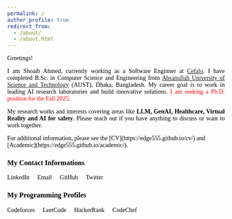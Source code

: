 ```yaml
---
permalink: /
author_profile: true
redirect_from: 
  - /about/
  - /about.html
---
```

Greetings!

<p style="text-align:justify; color:black; font-family:Georgia">I am Shoaib Ahmed, currently working as a Software Enginner at <a href="https://www.cefalo.com/en/">Cefalo</a>. I have completed B.Sc. in Computer Science and Engineering from <a href="https://aust.edu/"> Ahsanullah University of Science and Technology</a> (AUST), Dhaka, Bangladesh. My career goal is to work in leading AI research laboratories and build innovative solutions. <span style="color:red;">I am seeking a Ph.D. position for the Fall 2025</span>.
</p>

<p>My research works and interests covering areas like <b>LLM, GenAI, Healthcare, Virtual Reality and AI for safety</b>. Please reach out if you have anything to discuss or want to work together.</p> 
For additional information, please see the [CV](https://edge555.github.io/cv/) and [Academic](https://edge555.github.io/academic/).
<head>
    <meta charset="UTF-8">
    <link rel="stylesheet" href="https://cdnjs.cloudflare.com/ajax/libs/font-awesome/6.0.0-beta3/css/all.min.css">
    <style>
        body {
            font-family: Georgia, serif;
            color: black;
        }
        p {
            text-align: justify;
            color: black;
        }
        .contact-icons a, .programming-icons a {
            color: black;
            text-decoration: none;
            margin-right: 15px;
        }
        .contact-icons a:hover {
            color: cyan;
        }
        .programming-icons a:hover {
            color: purple;
        }
    </style>
</head>
<body>
  <h3>My Contact Informations</h3>
  <div class="contact-icons">
      <a href="https://www.linkedin.com/in/edge555" target="_blank"><i class="fab fa-linkedin"></i> LinkedIn</a>
      <a href="mailto:ahmed.shoaib1729@gmail.com"><i class="fas fa-envelope"></i> Email</a>
      <a href="https://github.com/edge555" target="_blank"><i class="fab fa-github"></i> GitHub</a>
      <a href="https://twitter.com/shoaib__ahmed__" target="_blank"><i class="fab fa-twitter"></i> Twitter</a>
  </div>
  <h3>My Programming Profiles</h3>
    <div class="programming-icons">
        <a href="https://codeforces.com/profile/edge555" target="_blank"><i class="fas fa-bolt"></i> Codeforces</a>
        <a href="https://leetcode.com/edge555" target="_blank"><i class="fas fa-code"></i> LeetCode</a>
        <a href="https://www.hackerrank.com/edge555" target="_blank"><i class="fab fa-hackerrank"></i> HackerRank</a>
        <a href="https://www.codechef.com/users/edge555" target="_blank"><i class="fas fa-utensils"></i> CodeChef</a>
    </div>
</body>

<div id="revolver-map" style="display: none;">
  <script type="text/javascript" src="//rf.revolvermaps.com/0/0/7.js?i=5cxsjwlbdcn&amp;m=0&amp;c=ff0000&amp;cr1=ffffff&amp;sx=0" async="async"></script>
</div>
